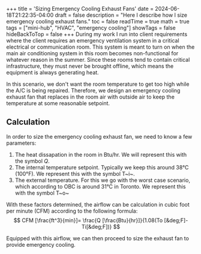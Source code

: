 +++
title = 'Sizing Emergency Cooling Exhaust Fans'
date = 2024-06-18T21:22:35-04:00
draft = false
description = "Here I describe how I size emergency cooling exhaust fans."
toc = false
readTime = true
math = true
tags = ["mini-hub", "HVAC", "emergency cooling"]
showTags = false
hideBackToTop = false
+++
During my work I run into client requirements where the client requires an emergency ventilation system in a critical electrical or communication room. This system is meant to turn on when the main air conditioning system in this room becomes non-functional for whatever reason in the summer. Since these rooms tend to contain critical infrastructure, they must never be brought offline, which means the equipment is always generating heat.

In this scenario, we don't want the room temperature to get too high while the A/C is being repaired. Therefore, we design an emergency cooling exhaust fan that replaces in the room air with outside air to keep the temperature at some reasonable setpoint. 

## Calculation
In order to size the emergency cooling exhaust fan, we need to know a few parameters:
1. The heat dissapation in the room in Btu/hr. We will represent this with the symbol $Q$.
2. The internal temperature setpoint. Typically we keep this around 38&deg;C (100&deg;F).  We represent this with the symbol T~i~.
3. The external temperature. For this we go with the worst case scenario, which according to OBC is around 31&deg;C in Toronto. We represent this with the symbol T~o~

With these factors determined, the airflow can be calculation in cubic foot per minute (CFM) according to the following formula:
$$
CFM [\frac{ft^3}{min}]= \frac{Q [\frac{Btu}{hr}]}{1.08(To [&deg;F]-Ti[&deg;F])}
$$

Equipped with this airflow, we can then proceed to size the exhaust fan to provide emergency cooling.